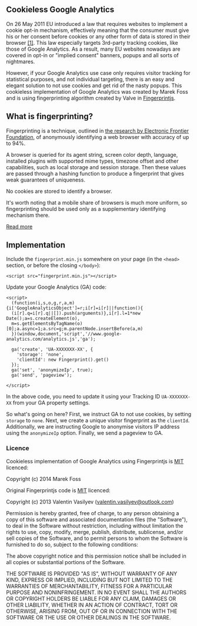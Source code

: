 ## Cookieless Google Analytics

On 26 May 2011 EU introduced a law that requires websites to implement a cookie opt-in mechanism, effectively meaning that the consumer must give his or her consent before cookies or any other form of data is stored in their browser [[1]](https://en.wikipedia.org/wiki/Directive_on_Privacy_and_Electronic_Communications#Cookies). This law especially targets 3rd-party tracking cookies, like those of Google Analytics. As a result, many EU websites nowadays are covered in opt-in or "implied consent" banners, popups and all sorts of nightmares.

However, if your Google Analytics use case only requires visitor tracking for statistical purposes, and not individual targeting, there is an easy and elegant solution to not use cookies and get rid of the nasty popups. This cookieless implementation of Google Analytics was created by Marek Foss and is using fingerprinting algorithm created by Valve in [Fingerprintjs](https://github.com/Valve/fingerprintjs).

## What is fingerprinting?

Fingerprinting is a technique, outlined in [the research by Electronic Frontier Foundation][research], of
anonymously identifying a web browser with accuracy of up to 94%. 


A browser is queried for its agent string, screen color depth, language,
installed plugins with supported mime types, timezone offset and other capabilities, 
such as local storage and session storage. Then these values are passed through a hashing function
to produce a fingerprint that gives weak guarantees of uniqueness.

No cookies are stored to identify a browser.

It's worth noting that a mobile share of browsers is much more uniform, so fingerprinting should be used
only as a supplementary identifying mechanism there.

[Read more](http://valve.github.io/blog/2013/07/14/anonymous-browser-fingerprinting/)

## Implementation

Include the `fingerprint.min.js` somewhere on your page (in the `<head>` section, or before the closing `</body>`):
```
<script src="fingerprint.min.js"></script>
```

Update your Google Analytics (GA) code:
```
<script>
  (function(i,s,o,g,r,a,m){i['GoogleAnalyticsObject']=r;i[r]=i[r]||function(){
  (i[r].q=i[r].q||[]).push(arguments)},i[r].l=1*new Date();a=s.createElement(o),
  m=s.getElementsByTagName(o)[0];a.async=1;a.src=g;m.parentNode.insertBefore(a,m)
  })(window,document,'script','//www.google-analytics.com/analytics.js','ga');

  ga('create', 'UA-XXXXXXX-XX', {
    'storage': 'none',
    'clientId': new Fingerprint().get()
  });
  ga('set', 'anonymizeIp', true);
  ga('send', 'pageview');

</script>
```

In the above code, you need to update it using your Tracking ID `UA-XXXXXXX-XX` from your GA property settings.

So what's going on here? First, we instruct GA to not use cookies, by setting `storage` to `none`. Next, we create a unique visitor fingerprint as the `clientId`. Additionally, we are instructing Google to anonymise visitors IP address using the `anonymizeIp` option. Finally, we send a pageview to GA.

### Licence

Cookieless implementation of Google Analytics using Fingerprintjs is [MIT][mit] licenced:

Copyright (c) 2014 Marek Foss

Original Fingerprintjs code is [MIT][mit] licenced:

Copyright (c) 2013 Valentin Vasilyev (valentin.vasilyev@outlook.com)

Permission is hereby granted, free of charge, to any person obtaining a copy of this software and associated documentation files (the "Software"), to deal in the Software without restriction, including without limitation the rights to use, copy, modify, merge, publish, distribute, sublicense, and/or sell copies of the Software, and to permit persons to whom the Software is furnished to do so, subject to the following conditions:

The above copyright notice and this permission notice shall be included in all copies or substantial portions of the Software.

THE SOFTWARE IS PROVIDED "AS IS", WITHOUT WARRANTY OF ANY KIND, EXPRESS OR IMPLIED, INCLUDING BUT NOT LIMITED TO THE WARRANTIES OF MERCHANTABILITY, FITNESS FOR A PARTICULAR PURPOSE AND NONINFRINGEMENT. IN NO EVENT SHALL THE AUTHORS OR COPYRIGHT HOLDERS BE LIABLE FOR ANY CLAIM, DAMAGES OR OTHER LIABILITY, WHETHER IN AN ACTION OF CONTRACT, TORT OR OTHERWISE, ARISING FROM, OUT OF OR IN CONNECTION WITH THE SOFTWARE OR THE USE OR OTHER DEALINGS IN THE SOFTWARE.

[mit]: http://www.opensource.org/licenses/mit-license.php
[research]: https://panopticlick.eff.org/browser-uniqueness.pdf
